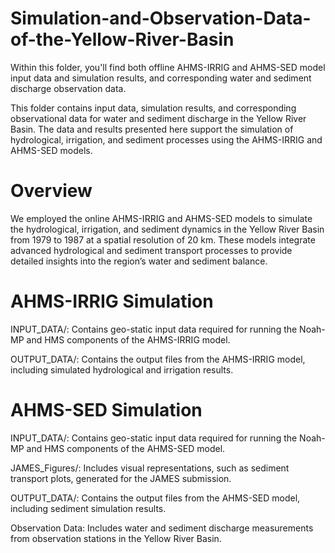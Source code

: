 # Simulation-and-Observation-Data-of-the-Yellow-River-Basin
Within this folder, you'll find both offline AHMS-IRRIG and AHMS-SED model input data and simulation results, and corresponding water and sediment discharge observation data.

This folder contains input data, simulation results, and corresponding observational data for water and sediment discharge in the Yellow River Basin. The data and results presented here support the simulation of hydrological, irrigation, and sediment processes using the AHMS-IRRIG and AHMS-SED models.

# Overview
We employed the online AHMS-IRRIG and AHMS-SED models to simulate the hydrological, irrigation, and sediment dynamics in the Yellow River Basin from 1979 to 1987 at a spatial resolution of 20 km. These models integrate advanced hydrological and sediment transport processes to provide detailed insights into the region’s water and sediment balance.

# AHMS-IRRIG Simulation

INPUT_DATA/: Contains geo-static input data required for running the Noah-MP and HMS components of the AHMS-IRRIG model.

OUTPUT_DATA/: Contains the output files from the AHMS-IRRIG model, including simulated hydrological and irrigation results.

# AHMS-SED Simulation
INPUT_DATA/: Contains geo-static input data required for running the Noah-MP and HMS components of the AHMS-SED model.

JAMES_Figures/: Includes visual representations, such as sediment transport plots, generated for the JAMES submission.

OUTPUT_DATA/: Contains the output files from the AHMS-SED model, including sediment simulation results.

Observation Data: Includes water and sediment discharge measurements from observation stations in the Yellow River Basin. 

